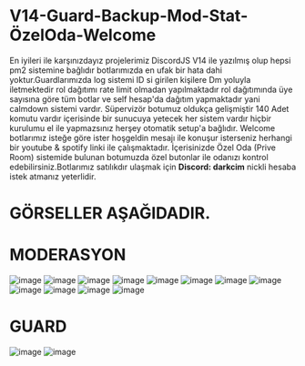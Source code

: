 # V14-Guard-Backup-Mod-Stat-ÖzelOda-Welcome
En iyileri ile karşınızdayız projelerimiz DiscordJS V14 ile yazılmış olup hepsi pm2 sistemine bağlıdır botlarımızda en ufak bir hata dahi yoktur.Guardlarımızda log sistemi ID si girilen kişilere Dm yoluyla iletmektedir rol dağıtımı rate limit olmadan yapılmaktadır rol dağıtımında üye sayısına göre tüm botlar ve self hesap'da dağıtım yapmaktadır yani calmdown sistemi vardır. Süpervizör botumuz oldukça gelişmiştir
140 Adet komutu vardır içerisinde bir sunucuya yetecek her sistem vardır hiçbir kurulumu el ile yapmazsınız herşey otomatik setup'a bağlıdır. Welcome botlarımız isteğe göre ister hoşgeldin mesajı ile konuşur isterseniz herhangi bir youtube & spotify linki ile çalışmaktadır. İçerisinizde Özel Oda (Prive Room) sistemide bulunan botumuzda özel butonlar ile odanızı kontrol edebilirsiniz.Botlarımız satılıkdır ulaşmak için **Discord: darkcim** nickli hesaba istek atmanız yeterlidir.

# GÖRSELLER AŞAĞIDADIR.

# MODERASYON
![image](https://github.com/darkcim/V14-Guard-Backup-Mod-Stat/assets/125148735/6995be8f-9a1f-4729-891d-e82aec4f0b75)
![image](https://github.com/darkcim/V14-Guard-Backup-Mod-Stat/assets/125148735/5ea75e3d-a02f-45a8-9067-1e642102f962)
![image](https://github.com/darkcim/V14-Guard-Backup-Mod-Stat/assets/125148735/a2b5ec9e-3d55-44cb-b59b-164fa93aefc3)
![image](https://github.com/darkcim/V14-Guard-Backup-Mod-Stat/assets/125148735/42723611-54a1-4611-9abb-6c54789c4317)
![image](https://github.com/darkcim/V14-Guard-Backup-Mod-Stat/assets/125148735/d5cb68bd-0dd2-4ba2-ad62-5a44a3bdb47e)
![image](https://github.com/darkcim/V14-Guard-Backup-Mod-Stat/assets/125148735/20ab6255-a465-494c-b917-221fd5efbaa5)
![image](https://github.com/darkcim/V14-Guard-Backup-Mod-Stat/assets/125148735/20b458f0-9905-4a84-8dcd-26dc5d25dd5e)
![image](https://github.com/darkcim/V14-Guard-Backup-Mod-Stat/assets/125148735/a2b464ce-5cad-4f82-84e5-808d70288fac)
![image](https://github.com/darkcim/V14-Guard-Backup-Mod-Stat/assets/125148735/310fd4ee-1601-4281-98a6-566c6ef25e77)
![image](https://github.com/darkcim/V14-Guard-Backup-Mod-Stat/assets/125148735/634565e0-f505-4370-8793-0d83c0f782d2)
![image](https://github.com/darkcim/V14-Guard-Backup-Mod-Stat/assets/125148735/af6d6843-1207-406b-8c18-97d1d2b3cad8)
![image](https://github.com/darkcim/V14-Guard-Backup-Mod-Stat/assets/125148735/d05192f4-3795-4395-972e-8ff221deee98)


# GUARD
![image](https://github.com/darkcim/V14-Guard-Backup-Mod-Stat/assets/125148735/9955537c-cf17-4b38-aa33-4bbcb3e5b7d6)
![image](https://github.com/darkcim/V14-Guard-Backup-Mod-Stat/assets/125148735/e96f56f5-9289-427d-ba52-a5acc67cae4e)














